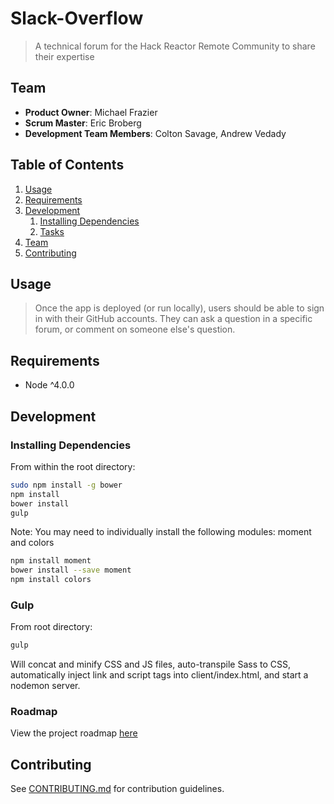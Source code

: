 # Slack-Overflow

> A technical forum for the Hack Reactor Remote Community to share their expertise

## Team

  - __Product Owner__: Michael Frazier  
  - __Scrum Master__: Eric Broberg
  - __Development Team Members__: Colton Savage, Andrew Vedady

## Table of Contents

1. [Usage](#Usage)
1. [Requirements](#requirements)
1. [Development](#development)
    1. [Installing Dependencies](#installing-dependencies)
    1. [Tasks](#tasks)
1. [Team](#team)
1. [Contributing](#contributing)

## Usage

> Once the app is deployed (or run locally), users should be able to sign in with their GitHub accounts.  They can ask a question in a specific forum, or comment on someone else's question.

## Requirements

- Node ^4.0.0 


## Development

### Installing Dependencies

From within the root directory:

```sh
sudo npm install -g bower
npm install
bower install
gulp
```

Note: You may need to individually install the following modules: moment and colors
```sh
npm install moment
bower install --save moment
npm install colors
```

### Gulp

From root directory:

```sh
gulp
```

Will concat and minify CSS and JS files, auto-transpile Sass to CSS, automatically inject link and script tags into client/index.html, and start a nodemon server.


### Roadmap

View the project roadmap [here](LINK_TO_PROJECT_ISSUES)


## Contributing

See [CONTRIBUTING.md](CONTRIBUTING.md) for contribution guidelines.
